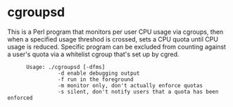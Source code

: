 # cgroupsd
This is a Perl program that monitors per user CPU usage via cgroups, then when a specified usage threshod is crossed, sets a CPU quota until CPU usage is reduced. Specific program can be excluded from counting against a user's quota via a whitelist cgroup that's set up by cgred.


          Usage: ./cgroupsd [-dfms]
                    -d enable debugging output
                    -f run in the foreground
                    -m monitor only, don't actually enforce quotas
                    -s silent, don't notify users that a quota has been enforced
